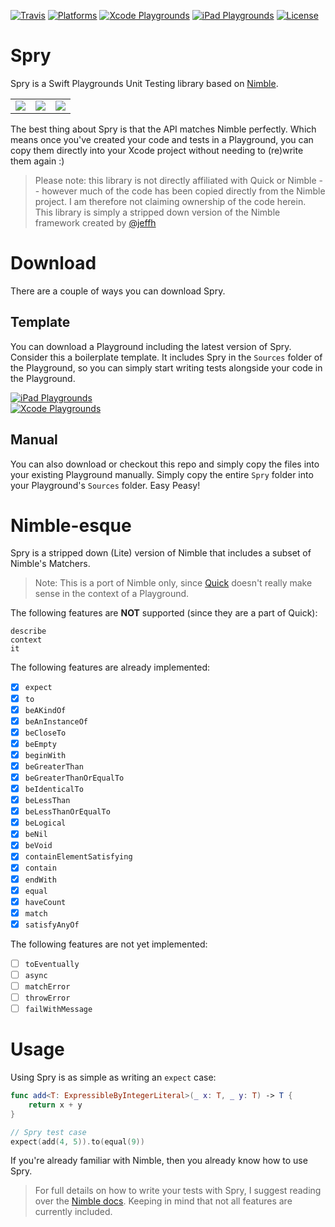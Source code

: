 <a href="https://travis-ci.org/shaps80/Spry">![Travis](https://api.travis-ci.org/shaps80/Spry.svg?branch=1.0)</a>
<a href="https://travis-ci.org/shaps80/Spry">![Platforms](https://img.shields.io/badge/platforms-iOS%20%7C%20macos-lightgrey.svg)</a>
<a href="https://github.com/shaps80/Spry/raw/master/Playgrounds/Spry-Xcode.zip">![Xcode Playgrounds](https://img.shields.io/badge/playground-xcode-blue.svg)</a>
<a href="https://github.com/shaps80/Spry/raw/master/Playgrounds/Spry-iPad.zip">![iPad Playgrounds](https://img.shields.io/badge/playground-ipad-blue.svg)</a>
<a href="https://github.com/Quick/Quick/blob/master/LICENSE">![License](https://img.shields.io/badge/license-Apache%202.0-brightgreen.svg)</a>

# Spry

Spry is a Swift Playgrounds Unit Testing library based on [Nimble](http://github.com/Quick/Nimble).

<table>
<tr>
    <td>
        <a href="https://github.com/shaps80/Spry/raw/master/Screenshots/ipad.jpg">
        <img src="https://github.com/shaps80/Spry/raw/master/Screenshots/ipad.jpg">
        </a>
    </td>
    <td>
        <a href="https://github.com/shaps80/Spry/raw/master/Screenshots/glossary.jpg">
        <img src="https://github.com/shaps80/Spry/raw/master/Screenshots/glossary.jpg">
        </a>
    </td>
    <td>
        <a href="https://github.com/shaps80/Spry/raw/master/Screenshots/xcode.jpg">
        <img src="https://github.com/shaps80/Spry/raw/master/Screenshots/xcode.jpg">
        </a>
    </td>
</tr>
</table>

The best thing about Spry is that the API matches Nimble perfectly. Which means once you've created your code and tests in a Playground, you can copy them directly into your Xcode project without needing to (re)write them again :)

> Please note: this library is not directly affiliated with Quick or Nimble -- however much of the code has been copied directly from the Nimble project. I am therefore not claiming ownership of the code herein. This library is simply a stripped down version of the Nimble framework created by [@jeffh](http://github.com/@jeffh)

# Download

There are a couple of ways you can download Spry.

## Template
You can download a Playground including the latest version of Spry. Consider this a boilerplate template. It includes Spry in the `Sources` folder of the Playground, so you can simply start writing tests alongside your code in the Playground.

<a href="https://github.com/shaps80/Spry/raw/master/Playgrounds/Spry-iPad.zip">![iPad Playgrounds](https://img.shields.io/badge/playground-ipad-blue.svg)</a>  
<a href="https://github.com/shaps80/Spry/raw/master/Playgrounds/Spry-Xcode.zip">![Xcode Playgrounds](https://img.shields.io/badge/playground-xcode-blue.svg)</a>

## Manual
You can also download or checkout this repo and simply copy the files into your existing Playground manually. Simply copy the entire `Spry` folder into your Playground's `Sources` folder. Easy Peasy!

# Nimble-esque

Spry is a stripped down (Lite) version of Nimble that includes a subset of Nimble's Matchers.

> Note: This is a port of Nimble only, since [Quick](http://github.com/Quick/Quick) doesn't really make sense in the context of a Playground.

The following features are **NOT** supported (since they are a part of Quick):

`describe`  
`context`  
`it`

The following features are already implemented:

- [x] `expect`  
- [x] `to`  
- [x] `beAKindOf`  
- [x] `beAnInstanceOf`  
- [x] `beCloseTo`  
- [x] `beEmpty`  
- [x] `beginWith`  
- [x] `beGreaterThan`  
- [x] `beGreaterThanOrEqualTo`  
- [x] `beIdenticalTo`  
- [x] `beLessThan`  
- [x] `beLessThanOrEqualTo`  
- [x] `beLogical`  
- [x] `beNil`  
- [x] `beVoid`  
- [x] `containElementSatisfying`  
- [x] `contain`  
- [x] `endWith`  
- [x] `equal`  
- [x] `haveCount`  
- [x] `match`  
- [x] `satisfyAnyOf`

The following features are not yet implemented:

- [ ] `toEventually`  
- [ ] `async`  
- [ ] `matchError`  
- [ ] `throwError`  
- [ ] `failWithMessage`  

# Usage

Using Spry is as simple as writing an `expect` case:

```swift
func add<T: ExpressibleByIntegerLiteral>(_ x: T, _ y: T) -> T {
    return x + y
}

// Spry test case
expect(add(4, 5)).to(equal(9))
```

If you're already familiar with Nimble, then you already know how to use Spry.

> For full details on how to write your tests with Spry, I suggest reading over the [Nimble docs](https://github.com/Quick/Nimble/blob/master/README.md). Keeping in mind that not all features are currently included.